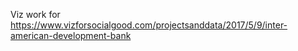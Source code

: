 Viz work for https://www.vizforsocialgood.com/projectsanddata/2017/5/9/inter-american-development-bank
